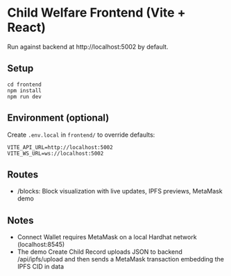 # Child Welfare Frontend (Vite + React)

Run against backend at http://localhost:5002 by default.

## Setup

```
cd frontend
npm install
npm run dev
```

## Environment (optional)

Create `.env.local` in `frontend/` to override defaults:

```
VITE_API_URL=http://localhost:5002
VITE_WS_URL=ws://localhost:5002
```

## Routes

- /blocks: Block visualization with live updates, IPFS previews, MetaMask demo

## Notes

- Connect Wallet requires MetaMask on a local Hardhat network (localhost:8545)
- The demo Create Child Record uploads JSON to backend /api/ipfs/upload and then sends a MetaMask transaction embedding the IPFS CID in data


